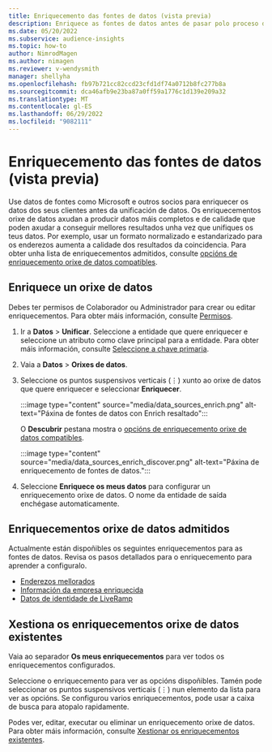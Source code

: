 ```yaml
---
title: Enriquecemento das fontes de datos (vista previa)
description: Enriquece as fontes de datos antes de pasar polo proceso de unificación de datos.
ms.date: 05/20/2022
ms.subservice: audience-insights
ms.topic: how-to
author: NimrodMagen
ms.author: nimagen
ms.reviewer: v-wendysmith
manager: shellyha
ms.openlocfilehash: fb97b721cc82ccd23cfd1df74a0712b8fc277b8a
ms.sourcegitcommit: dca46afb9e23ba87a0ff59a1776c1d139e209a32
ms.translationtype: MT
ms.contentlocale: gl-ES
ms.lasthandoff: 06/29/2022
ms.locfileid: "9082111"
---
```

# <a name="enrichment-for-data-sources-preview"></a>Enriquecemento das fontes de datos (vista previa)

Use datos de fontes como Microsoft e outros socios para enriquecer os datos dos seus clientes antes da unificación de datos. Os enriquecementos orixe de datos axudan a producir datos máis completos e de calidade que poden axudar a conseguir mellores resultados unha vez que unifiques os teus datos. Por exemplo, usar un formato normalizado e estandarizado para os enderezos aumenta a calidade dos resultados da coincidencia. Para obter unha lista de enriquecementos admitidos, consulte [opcións de enriquecemento orixe de datos compatibles](#supported-data-source-enrichments).

## <a name="enrich-a-data-source"></a>Enriquece un orixe de datos

Debes ter permisos de Colaborador ou Administrador para crear ou editar enriquecementos. Para obter máis información, consulte [Permisos](permissions.md).  

1. Ir a **Datos** > **Unificar**. Seleccione a entidade que quere enriquecer e seleccione un atributo como clave principal para a entidade. Para obter máis información, consulte [Seleccione a chave primaria](map-entities.md#select-primary-key-and-semantic-type-for-attributes).

1. Vaia a **Datos** > **Orixes de datos**.

1. Seleccione os puntos suspensivos verticais (&vellip;) xunto ao orixe de datos que quere enriquecer e seleccionar **Enriquecer**.

   :::image type="content" source="media/data_sources_enrich.png" alt-text="Páxina de fontes de datos con Enrich resaltado":::

   O **Descubrir** pestana mostra o [opcións de enriquecemento orixe de datos compatibles](#supported-data-source-enrichments).

   :::image type="content" source="media/data_sources_enrich_discover.png" alt-text="Páxina de enriquecemento de fontes de datos.":::

1. Seleccione **Enriquece os meus datos** para configurar un enriquecemento orixe de datos. O nome da entidade de saída enchégase automaticamente.

## <a name="supported-data-source-enrichments"></a>Enriquecementos orixe de datos admitidos

Actualmente están dispoñibles os seguintes enriquecementos para as fontes de datos. Revisa os pasos detallados para o enriquecemento para aprender a configuralo.

- [Enderezos mellorados](enrichment-enhanced-addresses.md)
- [Información da empresa enriquecida](enrichment-enhanced-company-data.md)
- [Datos de identidade de LiveRamp](enrichment-liveramp.md)

## <a name="manage-existing-data-source-enrichments"></a>Xestiona os enriquecementos orixe de datos existentes

Vaia ao separador **Os meus enriquecementos** para ver todos os enriquecementos configurados.

Seleccione o enriquecemento para ver as opcións dispoñibles. Tamén pode seleccionar os puntos suspensivos verticais (&vellip;) nun elemento da lista para ver as opcións. Se configurou varios enriquecementos, pode usar a caixa de busca para atopalo rapidamente.

Podes ver, editar, executar ou eliminar un enriquecemento orixe de datos. Para obter máis información, consulte [Xestionar os enriquecementos existentes](enrichment-hub.md).
